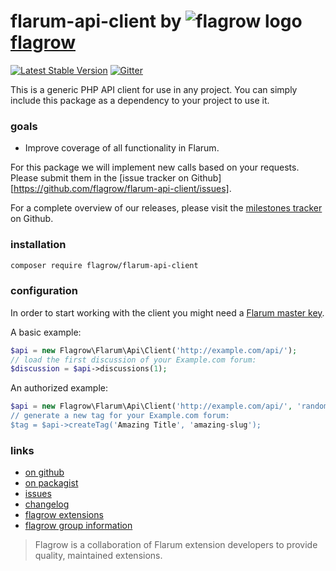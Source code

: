 # flarum-api-client by ![flagrow logo](https://avatars0.githubusercontent.com/u/16413865?v=3&s=15) [flagrow](https://discuss.flarum.org/d/1832-flagrow-extension-developer-group)

[![Latest Stable Version](https://poser.pugx.org/flagrow/flarum-api-client/v/stable)](https://packagist.org/packages/flagrow/flarum-api-client) [![Gitter](https://badges.gitter.im/flagrow/flarum-api-client.svg)](https://gitter.im/flagrow/chat)

This is a generic PHP API client for use in any project. You can simply include this package as a dependency to your project to use it.

### goals

- Improve coverage of all functionality in Flarum.

For this package we will implement new calls based on your requests. Please submit them in the [issue tracker on Github][https://github.com/flagrow/flarum-api-client/issues].

For a complete overview of our releases, please visit the [milestones tracker](https://github.com/flagrow/flarum-api-client/milestones) on Github.

### installation

```bash
composer require flagrow/flarum-api-client
```

### configuration

In order to start working with the client you might need a [Flarum master key](https://discuss.flarum.org/d/1871-bypassing-flood-control/3).

A basic example:

```php
$api = new Flagrow\Flarum\Api\Client('http://example.com/api/');
// load the first discussion of your Example.com forum:
$discussion = $api->discussions(1);
```

An authorized example:

```php
$api = new Flagrow\Flarum\Api\Client('http://example.com/api/', 'randomtoken);
// generate a new tag for your Example.com forum:
$tag = $api->createTag('Amazing Title', 'amazing-slug');
```

### links

- [on github](https://github.com/flagrow/flarum-api-client)
- [on packagist](http://packagist.com/packages/flagrow/flarum-api-client)
- [issues](https://github.com/flagrow/flarum-api-client/issues)
- [changelog](https://github.com/flagrow/flarum-api-client/changelog.md)
- [flagrow extensions](https://github.com/flagrow?utf8=%E2%9C%93&query=flarum-ext-)
- [flagrow group information](http://flagrow.github.io/)

> Flagrow is a collaboration of Flarum extension developers to provide quality, maintained extensions.
